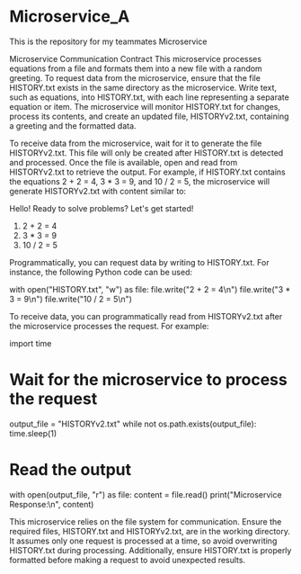 # Microservice_A
This is the repository for my teammates Microservice

Microservice Communication Contract
This microservice processes equations from a file and formats them into a new file with a random greeting. To request data from the microservice, ensure that the file HISTORY.txt exists in the same directory as the microservice. Write text, such as equations, into HISTORY.txt, with each line representing a separate equation or item. The microservice will monitor HISTORY.txt for changes, process its contents, and create an updated file, HISTORYv2.txt, containing a greeting and the formatted data.

To receive data from the microservice, wait for it to generate the file HISTORYv2.txt. This file will only be created after HISTORY.txt is detected and processed. Once the file is available, open and read from HISTORYv2.txt to retrieve the output. For example, if HISTORY.txt contains the equations 2 + 2 = 4, 3 * 3 = 9, and 10 / 2 = 5, the microservice will generate HISTORYv2.txt with content similar to:

Hello! Ready to solve problems? Let's get started! 
1. 2 + 2 = 4
2. 3 * 3 = 9
3. 10 / 2 = 5

   
Programmatically, you can request data by writing to HISTORY.txt. For instance, the following Python code can be used:

with open("HISTORY.txt", "w") as file:
    file.write("2 + 2 = 4\n")
    file.write("3 * 3 = 9\n")
    file.write("10 / 2 = 5\n")
    
To receive data, you can programmatically read from HISTORYv2.txt after the microservice processes the request. For example:

import time
# Wait for the microservice to process the request
output_file = "HISTORYv2.txt"
while not os.path.exists(output_file):
    time.sleep(1)
# Read the output
with open(output_file, "r") as file:
    content = file.read()
    print("Microservice Response:\n", content)
    
This microservice relies on the file system for communication. Ensure the required files, HISTORY.txt and HISTORYv2.txt, are in the working directory. It assumes only one request is processed at a time, so avoid overwriting HISTORY.txt during processing. Additionally, ensure HISTORY.txt is properly formatted before making a request to avoid unexpected results.
